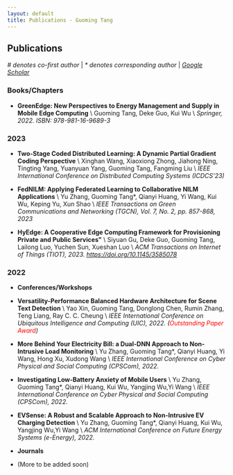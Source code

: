 ```yaml
---
layout: default
title: Publications - Guoming Tang
---
```


## Publications 

_# denotes co-first author_ | _* denotes corresponding author_ | <a href="https://scholar.google.com/citations?user=8key_ToAAAAJ&hl=en" target="_blank">_Google Scholar_</a>

### Books/Chapters
 * __GreenEdge: New Perspectives to Energy Management and Supply in Mobile Edge Computing__ \\
 Guoming Tang, Deke Guo, Kui Wu \\
 _Springer, 2022. ISBN: 978-981-16-9689-3_

### 2023

- **Two-Stage Coded Distributed Learning: A Dynamic Partial Gradient Coding Perspective** \\
Xinghan Wang, Xiaoxiong Zhong, Jiahong Ning, Tingting Yang, Yuanyuan Yang, Guoming Tang, Fangming Liu \\
*IEEE International Conference on Distributed Computing Systems (ICDCS'23)*

- **FedNILM: Applying Federated Learning to Collaborative NILM Applications** \\
Yu Zhang, Guoming Tang*, Qianyi Huang, Yi Wang, Kui Wu, Keping Yu, Xun Shao \\
*IEEE Transactions on Green Communications and Networking (TGCN), Vol. 7, No. 2, pp. 857-868, 2023*

- **HyEdge: A Cooperative Edge Computing Framework for Provisioning Private and Public Services"** \\
Siyuan Gu, Deke Guo, Guoming Tang, Lailong Luo, Yuchen Sun, Xueshan Luo \\
*ACM Transactions on Internet of Things (TIOT), 2023. https://doi.org/10.1145/3585078*

### 2022

- **Conferences/Workshops**

- **Versatility-Performance Balanced Hardware Architecture for Scene Text Detection** \\
Yao Xin, Guoming Tang, Donglong Chen, Rumin Zhang, Teng Liang, Ray C. C. Cheung \\
*IEEE International Conference on Ubiquitous Intelligence and Computing (UIC), 2022. (<span style="color:red">Outstanding Paper Award</span>)*

- **More Behind Your Electricity Bill: a Dual-DNN Approach to Non-Intrusive Load Monitoring** \\
Yu Zhang, Guoming Tang*, Qianyi Huang, Yi Wang, Hong Xu, Xudong Wang \\
*IEEE International Conference on Cyber Physical and Social Computing (CPSCom), 2022.*

- **Investigating Low-Battery Anxiety of Mobile Users** \\
Yu Zhang, Guoming Tang*, Qianyi Huang, Kui Wu, Yangjing Wu,Yi Wang \\
*IEEE International Conference on Cyber Physical and Social Computing (CPSCom), 2022.*

- **EVSense: A Robust and Scalable Approach to Non-Intrusive EV Charging Detection** \\
Yu Zhang, Guoming Tang*, Qianyi Huang, Kui Wu, Yangjing Wu,Yi Wang \\
*ACM International Conference on Future Energy Systems (e-Energy), 2022.*

- **Journals**

- (More to be added soon)
